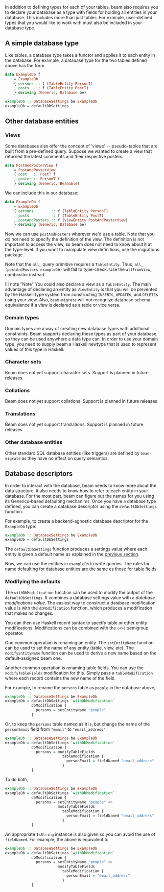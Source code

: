 In addition to defining types for each of your tables, beam also
requires you to declare your database as a type with fields for
holding all entities in your database. This includes more than just
tables. For example, user-defined types that you would like to work
with must also be included in your database type.

## A simple database type

Like tables, a database type takes a functor and applies it to each
entity in the database. For example, a database type for the two
tables defined above has the form.

```haskell
data ExampleDb f
    = ExampleDb
    { persons :: f (TableEntity PersonT)
    , posts   :: f (TableEntity PostT)
    } deriving (Generic, Database be)

exampleDb :: DatabaseSettings be ExampleDb
exampleDb = defaultDbSettings
```

## Other database entities

### Views

Some databases also offer the concept of 'views' -- pseudo-tables that
are built from a pre-defined query. Suppose we wanted to create a view
that returned the latest comments and their respective posters.

```haskell
data PostAndPosterView f
    = PostAndPosterView
    { post   :: PostT f
    , poster :: PersonT f
    } deriving (Generic, Beamable)
```

We can include this in our database:

```haskell
data ExampleDb f
    = ExampleDb
    { persons        :: f (TableEntity PersonT)
    , posts          :: f (TableEntity PostT)
    , postAndPosters :: f (ViewEntity PostAndPosterView)
    } deriving (Generic, Database be)
```

Now we can use `postAndPosters` wherever we'd use a table. Note that you do not
need to specify the definition of the view. The definition is not important to
access the view, so beam does not need to know about it at the type-level. If
you want to manipulate view definitions, use the migrations package.

Note that the `all_` query primitive requires a `TableEntity`. Thus, `all_
(postAndPosters exampleDb)` will fail to type-check. Use the `allFromView_`
combinator instead.

!!! note "Note"
    You could also declare a view as a `TableEntity`. The main advantage of
    declaring an entity as `ViewEntity` is that you will be prevented by the
    Haskell type system from constructing `INSERT`s, `UPDATE`s, and `DELETE`s
    using your view. Also, `beam-migrate` will not recognize database schema
    equivalence if a view is declared as a table or vice versa.

<!-- ### Unique constraints -->

<!-- !!! note "Note" -->
<!--     This is the current implementation plan. Uniques are not currently implemented. -->

<!-- The `TableEntityWithUnique` database entity allows you to declare -->
<!-- tables with additional uniqueness constraints (the primary key is -->
<!-- considered to be unique by default). -->

<!-- For example, suppose you wanted to re-define the `PersonT` table with -->
<!-- an additional unique e-mail and another unique phone column. -->

<!-- ```haskell -->
<!-- data PersonT f -->
<!--     = Person -->
<!--     { personFirstName :: Columnar f Text -->
<!--     , personLastName  :: Columnar f Text -->
<!--     , personAge       :: Columnar f Int32 -->
<!--     , personEmail     :: Columnar f Text -->
<!--     , personPhone     :: Columnar f Text -->
<!--     } deriving Generic -->

<!-- data PersonByEmail f = PersonByEmail (Columnar f Text) -->
<!-- data PersonByPhone f = PersonByPhone (Columnar f Text) -->
<!-- ``` -->

<!-- Now, use `TableEntityWithUnique` to declare the table. -->

<!-- ```haskell -->
<!-- data ExampleDb f -->
<!--     = ExampleDb -->
<!--     { persons        :: f (TableEntityWithUnique PersonT '[PersonByEmail, PersonByPhone]) -->
<!--     , posts          :: f (TableEntity PostT) -->
<!--     , postAndPosters :: f (ViewEntity PostAndPosterView) -->
<!--     } deriving Generic -->
<!-- ``` -->

<!-- Beam will not complain about this definition, but you will need to -->
<!-- declare additional instances in order to actually use the unique -->
<!-- constraints. -->

<!-- ```haskell -->
<!-- instance Unique PersonT PersonByEmail where -->
<!--   mkUnique = PersonByEmail . personEmail -->

<!-- instance Unique PersonT PersonByPhone where -->
<!--   mkUnique = PersonByPhone . personPhone -->
<!-- ``` -->

<!-- *TODO*: Should the unique constraints be declared at the database or table level? -->

### Domain types

Domain types are a way of creating new database types with additional
constraints. Beam supports declaring these types as part of your
database, so they can be used anywhere a data type can. In order to
use your domain type, you need to supply beam a Haskell newtype that
is used to represent values of this type in Haskell.

### Character sets

Beam does not yet support character sets. Support is planned in future releases.

### Collations

Beam does not yet support collations. Support is planned in future releases.

### Translations

Beam does not yet support translations. Support is planned in future releases.

### Other database entities

Other standard SQL database entities (like triggers) are defined by
`beam-migrate` as they have no effect on query semantics.

## Database descriptors

In order to interact with the database, beam needs to know more about
the data structure, it also needs to know how to refer to each entity
in your database. For the most part, beam can figure out the names for
you using its Generics-based defaulting mechanims. Once you have a
database type defined, you can create a database descriptor using the
`defaultDbSettings` function.

For example, to create a backend-agnostic database descriptor for the
`ExampleDb` type:

```haskell
exampleDb :: DatabaseSettings be ExampleDb
exampleDb = defaultDbSettings
```

The `defaultDbSettings` function produces a settings value where each entity is
given a default name as explained in the [previous section](models.md).

Now, we can use the entities in `exampleDb` to write queries. The
rules for name defaulting for database entities are the same as those
for [table fields](models.md#defaults)

### Modifying the defaults

The `withDbModification` function can be used to modify the output of the
`defaultDbSettings`. It combines a database settings value with a *database
modifications value*. The easiest way to construct a database modification value
is with the `dbModification` function, which produces a modification that makes
no changes.

You can then use Haskell record syntax to specify table or other entity
modifications. Modifications can be combined with the `(<>)` semigroup operator.

One common operation is renaming an entity. The `setEntityName`
function can be used to set the name of any entity (table, view,
etc). The `modifyEntityName` function can be used to derive a new name
based on the default-assigned beam one.

Another common operation is renaming table fields. You can use the
`modifyTableFields` modification for this. Simply pass a
`tableModification` where each record contains the new name of the
field.

For example, to rename the `persons` table as `people` in the database above,

```haskell
exampleDb :: DatabaseSettings be ExampleDb
exampleDb = defaultDbSettings `withDbModification`
            dbModification {
              persons = setEntityName "people"
            }
```

Or, to keep the `persons` table named as it is, but change the name of
the `personEmail` field from `"email"` to `"email_address"`

```haskell
exampleDb :: DatabaseSettings be ExampleDb
exampleDb = defaultDbSettings `withDbModification`
            dbModification {
              persons = modifyTableFields
                          tableModification {
                            personEmail = fieldNamed "email_address"
                          }
            }
```

To do both,

```haskell
exampleDb :: DatabaseSettings be ExampleDb
exampleDb = defaultDbSettings `withDbModification`
            dbModification {
              persons = setEntityName "people" <>
                        modifyTableFields
                          tableModification {
                            personEmail = fieldNamed "email_address"
                          }
            }
```

An appropriate `IsString` instance is also given so you can avoid the use of
`fieldNamed`. For example, the above is equivalent to

```haskell
exampleDb :: DatabaseSettings be ExampleDb
exampleDb = defaultDbSettings `withDbModification`
            dbModification {
              persons = setEntityName "people" <>
                        modifyTableFields
                          tableModification {
                            personEmail = "email_address"
                          }
            }
```
